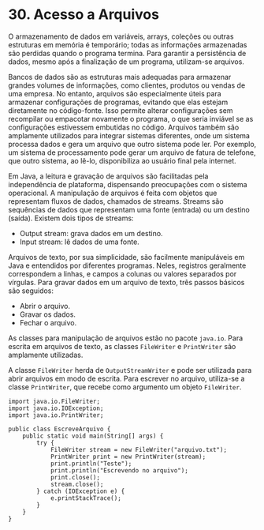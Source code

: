 # 30. Acesso a Arquivos

O armazenamento de dados em variáveis, arrays, coleções ou outras estruturas em memória é temporário; todas as informações armazenadas são perdidas quando o programa termina. Para garantir a persistência de dados, mesmo após a finalização de um programa, utilizam-se arquivos.

Bancos de dados são as estruturas mais adequadas para armazenar grandes volumes de informações, como clientes, produtos ou vendas de uma empresa. No entanto, arquivos são especialmente úteis para armazenar configurações de programas, evitando que elas estejam diretamente no código-fonte. Isso permite alterar configurações sem recompilar ou empacotar novamente o programa, o que seria inviável se as configurações estivessem embutidas no código. Arquivos também são amplamente utilizados para integrar sistemas diferentes, onde um sistema processa dados e gera um arquivo que outro sistema pode ler. Por exemplo, um sistema de processamento pode gerar um arquivo de fatura de telefone, que outro sistema, ao lê-lo, disponibiliza ao usuário final pela internet.

Em Java, a leitura e gravação de arquivos são facilitadas pela independência de plataforma, dispensando preocupações com o sistema operacional. A manipulação de arquivos é feita com objetos que representam fluxos de dados, chamados de streams. Streams são sequências de dados que representam uma fonte (entrada) ou um destino (saída). Existem dois tipos de streams:

- Output stream: grava dados em um destino.
- Input stream: lê dados de uma fonte.

Arquivos de texto, por sua simplicidade, são facilmente manipuláveis em Java e entendidos por diferentes programas. Neles, registros geralmente correspondem a linhas, e campos a colunas ou valores separados por vírgulas. Para gravar dados em um arquivo de texto, três passos básicos são seguidos:

- Abrir o arquivo.
- Gravar os dados.
- Fechar o arquivo.

As classes para manipulação de arquivos estão no pacote `java.io`. Para escrita em arquivos de texto, as classes `FileWriter` e `PrintWriter` são amplamente utilizadas.

A classe `FileWriter` herda de `OutputStreamWriter` e pode ser utilizada para abrir arquivos em modo de escrita. Para escrever no arquivo, utiliza-se a classe `PrintWriter`, que recebe como argumento um objeto `FileWriter`.

```
import java.io.FileWriter;
import java.io.IOException;
import java.io.PrintWriter;

public class EscreveArquivo {
    public static void main(String[] args) {
        try {
            FileWriter stream = new FileWriter("arquivo.txt");
            PrintWriter print = new PrintWriter(stream);
            print.println("Teste");
            print.println("Escrevendo no arquivo");
            print.close();
            stream.close();
        } catch (IOException e) {
            e.printStackTrace();
        }
    }
}
```